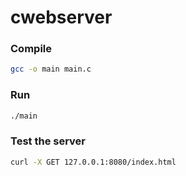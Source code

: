 # cwebserver

### Compile
```bash
gcc -o main main.c
```

### Run
```bash
./main
```

### Test the server
```bash
curl -X GET 127.0.0.1:8080/index.html
```
